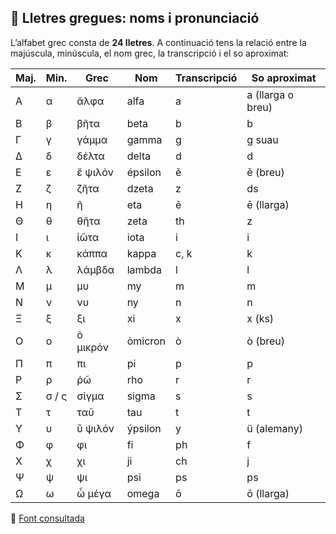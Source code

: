 

## 🔡 Lletres gregues: noms i pronunciació

L’alfabet grec consta de **24 lletres**. A continuació tens la relació entre la majúscula, minúscula, el nom grec, la transcripció i el so aproximat:

| Maj. | Min. | Grec        | Nom      | Transcripció | So aproximat       |
|------|------|-------------|----------|---------------|--------------------|
| Α    | α    | ἄλφα        | alfa     | a             | a (llarga o breu)  |
| Β    | β    | βῆτα        | beta     | b             | b                  |
| Γ    | γ    | γάμμα       | gamma    | g             | g suau             |
| Δ    | δ    | δέλτα       | delta    | d             | d                  |
| Ε    | ε    | ἒ ψιλόν     | épsilon  | ě             | ě (breu)           |
| Ζ    | ζ    | ζῆτα        | dzeta    | z             | ds                 |
| Η    | η    | ῆ           | eta      | ē             | ē (llarga)         |
| Θ    | θ    | θῆτα        | zeta     | th            | z                  |
| Ι    | ι    | ἰῶτα        | iota     | i             | i                  |
| Κ    | κ    | κάππα       | kappa    | c, k          | k                  |
| Λ    | λ    | λάμβδα      | lambda   | l             | l                  |
| Μ    | μ    | μυ          | my       | m             | m                  |
| Ν    | ν    | νυ          | ny       | n             | n                  |
| Ξ    | ξ    | ξι          | xi       | x             | x (ks)             |
| Ο    | ο    | ὀ μικρόν    | òmicron  | ò             | ò (breu)           |
| Π    | π    | πι          | pi       | p             | p                  |
| Ρ    | ρ    | ῥῶ          | rho      | r             | r                  |
| Σ    | σ / ς| σίγμα       | sigma    | s             | s                  |
| Τ    | τ    | ταῦ         | tau      | t             | t                  |
| Υ    | υ    | ὒ ψιλόν     | ýpsilon  | y             | ü (alemany)        |
| Φ    | φ    | φι          | fi       | ph            | f                  |
| Χ    | χ    | χι          | ji       | ch            | j                  |
| Ψ    | ψ    | ψι          | psi      | ps            | ps                 |
| Ω    | ω    | ὦ μέγα      | omega    | ō             | ō (llarga)         |

🔗 [Font consultada](http://www.inthebeginning.org/ntgreek/alphabet/alphabet.htm)

